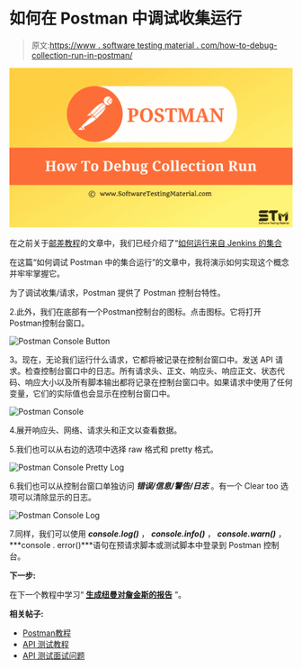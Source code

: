 # 如何在 Postman 中调试收集运行

> 原文:[https://www . software testing material . com/how-to-debug-collection-run-in-postman/](https://www.softwaretestingmaterial.com/how-to-debug-collection-run-in-postman/)

![How To Debug Collection Run In Postman](img/11ffe8bbf99dd8b5079b3254ad829b73.png)

在之前关于[邮差教程](https://www.softwaretestingmaterial.com/postman-tutorial/)的文章中，我们已经介绍了“[如何运行来自 Jenkins 的集合](https://www.softwaretestingmaterial.com/how-to-run-collections-from-jenkins/)

在这篇“如何调试 Postman 中的集合运行”的文章中，我将演示如何实现这个概念并牢牢掌握它。

为了调试收集/请求，Postman 提供了 Postman 控制台特性。

2.此外，我们在底部有一个Postman控制台的图标。点击图标。它将打开Postman控制台窗口。

![Postman Console Button](img/c602da2daf30ecebdb9ee63e6201eee3.png)

3。现在，无论我们运行什么请求，它都将被记录在控制台窗口中。发送 API 请求。检查控制台窗口中的日志。所有请求头、正文、响应头、响应正文、状态代码、响应大小以及所有脚本输出都将记录在控制台窗口中。如果请求中使用了任何变量，它们的实际值也会显示在控制台窗口中。

![Postman Console](img/de93fd3460bf4d82aaa9c3e432d77dd9.png)

4.展开响应头、网络、请求头和正文以查看数据。

5.我们也可以从右边的选项中选择 raw 格式和 pretty 格式。

![Postman Console Pretty Log](img/7a4bffe92e4cee49893574e2de74f861.png)

6.我们也可以从控制台窗口单独访问 ***错误/信息/警告/日志*** 。有一个 Clear too 选项可以清除显示的日志。

![Postman Console Log](img/e8a30c62b47d63cb36905d4896920f40.png)

7.同样，我们可以使用 ***console.log()*** ， ***console.info()*** ， ***console.warn()*** ，***console . error()***语句在预请求脚本或测试脚本中登录到 Postman 控制台。

**下一步:**

在下一个教程中学习“ [**生成纽曼对詹金斯的报告**](https://www.softwaretestingmaterial.com/generate-newman-reports-on-jenkins/) ”。

**相关帖子:**

*   [Postman教程](https://www.softwaretestingmaterial.com/postman-tutorial/)
*   [API 测试教程](https://www.softwaretestingmaterial.com/api-testing/)
*   [API 测试面试问题](https://www.softwaretestingmaterial.com/api-testing-interview-questions/)